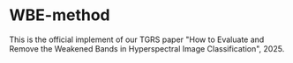 # WBE-method
This is the official implement of our TGRS paper "How to Evaluate and Remove the Weakened Bands in Hyperspectral Image Classification", 2025.
